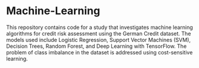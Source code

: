 # Machine-Learning




This repository contains code for a study that investigates machine learning algorithms for credit risk assessment using the German Credit dataset. The models used include Logistic Regression, Support Vector Machines (SVM), Decision Trees, Random Forest, and Deep Learning with TensorFlow. The problem of class imbalance in the dataset is addressed using cost-sensitive learning.
